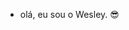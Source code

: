 - olá, eu sou o Wesley. 😎


<!---
Weslelima013/Weslelima013 is a ✨ special ✨ repository because its `README.md` (this file) appears on your GitHub profile.
You can click the Preview link to take a look at your changes.
--->
